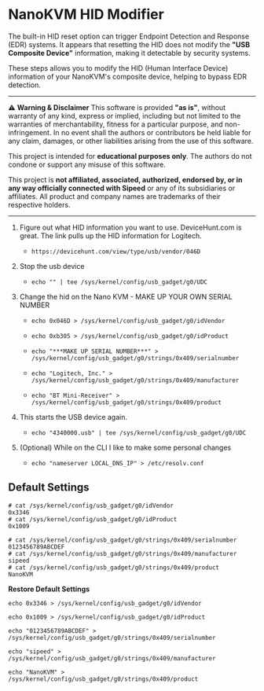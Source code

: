 # NanoKVM HID Modifier

The built-in HID reset option can trigger Endpoint Detection and Response (EDR) systems. It appears that resetting the HID does not modify the **"USB Composite Device"** information, making it detectable by security systems.

These steps allows you to modify the HID (Human Interface Device) information of your NanoKVM's composite device, helping to bypass EDR detection.

************************************************************************************************************
⚠️ **Warning & Disclaimer** 
This software is provided **"as is"**, without warranty of any kind, express or implied, including but not limited to the warranties of merchantability, fitness for a particular purpose, and non-infringement. In no event shall the authors or contributors be held liable for any claim, damages, or other liabilities arising from the use of this software.

This project is intended for **educational purposes only**. The authors do not condone or support any misuse of this software.

This project is **not affiliated, associated, authorized, endorsed by, or in any way officially connected with Sipeed** or any of its subsidiaries or affiliates. All product and company names are trademarks of their respective holders.
************************************************************************************************************



1. Figure out what HID information you want to use. DeviceHunt.com is great. The link pulls up the HID information for Logitech.
    - `https://devicehunt.com/view/type/usb/vendor/046D`

2. Stop the usb device
    - `echo "" | tee /sys/kernel/config/usb_gadget/g0/UDC`

3. Change the hid on the Nano KVM - MAKE UP YOUR OWN SERIAL NUMBER

    - `echo 0x046D > /sys/kernel/config/usb_gadget/g0/idVendor`

    - `echo 0xb305 > /sys/kernel/config/usb_gadget/g0/idProduct`

    - `echo "***MAKE UP SERIAL NUMBER***" > /sys/kernel/config/usb_gadget/g0/strings/0x409/serialnumber`

    - `echo "Logitech, Inc." > /sys/kernel/config/usb_gadget/g0/strings/0x409/manufacturer`

    - `echo "BT Mini-Receiver" > /sys/kernel/config/usb_gadget/g0/strings/0x409/product`

5. This starts the USB device again.
   - `echo "4340000.usb" | tee /sys/kernel/config/usb_gadget/g0/UDC`

6. (Optional) While on the CLI I like to make some personal changes
   - `echo "nameserver LOCAL_DNS_IP" > /etc/resolv.conf`

## Default Settings
```
# cat /sys/kernel/config/usb_gadget/g0/idVendor 
0x3346
# cat /sys/kernel/config/usb_gadget/g0/idProduct 
0x1009

# cat /sys/kernel/config/usb_gadget/g0/strings/0x409/serialnumber 
0123456789ABCDEF
# cat /sys/kernel/config/usb_gadget/g0/strings/0x409/manufacturer 
sipeed
# cat /sys/kernel/config/usb_gadget/g0/strings/0x409/product 
NanoKVM
```

**Restore Default Settings**

`echo 0x3346 > /sys/kernel/config/usb_gadget/g0/idVendor`

`echo 0x1009 > /sys/kernel/config/usb_gadget/g0/idProduct`


`echo "0123456789ABCDEF" > /sys/kernel/config/usb_gadget/g0/strings/0x409/serialnumber`

`echo "sipeed" > /sys/kernel/config/usb_gadget/g0/strings/0x409/manufacturer`

`echo "NanoKVM" > /sys/kernel/config/usb_gadget/g0/strings/0x409/product`
